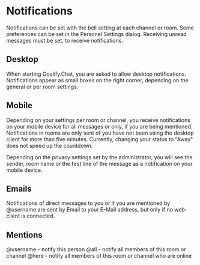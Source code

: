 # Notifications

Notifications can be set with the bell setting at each channel or room. Some preferences can be set in the Personel Settings dialog. Receiving unread messages must be set, to receive notifications.

## Desktop

When starting Goalify.Chat, you are asked to allow desktop notifications. Notifications appear as small boxes on the right corner, depending on the general or per room settings.

## Mobile

Depending on your settings per room or channel, you receive notifications on your mobile device for all messages or only, if you are being mentioned. Notifications in rooms are only sent of you have not been using the desktop client for more than five minutes. Currently, changing your status to "Away" does not speed up the countdown.

Depending on the privacy settings set by the administrator, you will see the sender, room name or the first line of the message as a notification on your mobile device.

## Emails

Notifications of direct messages to you or if you are mentioned by @username are sent by Email to your E-Mail address, but only if no web-client is connected.

## Mentions

@username - notify this person
@all - notify all members of this room or channel
@here - notify all members of this room or channel who are online